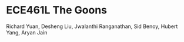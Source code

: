# ECE461L The Goons

Richard Yuan, Desheng Liu, Jwalanthi Ranganathan, Sid Benoy, Hubert Yang, Aryan Jain
